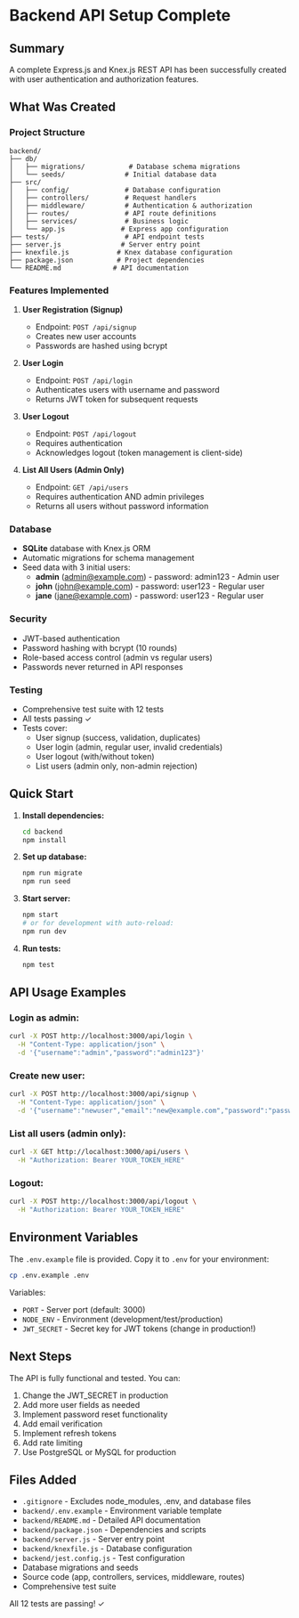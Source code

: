 # Backend API Setup Complete

## Summary

A complete Express.js and Knex.js REST API has been successfully created with user authentication and authorization features.

## What Was Created

### Project Structure
```
backend/
├── db/
│   ├── migrations/           # Database schema migrations
│   └── seeds/               # Initial database data
├── src/
│   ├── config/              # Database configuration
│   ├── controllers/         # Request handlers
│   ├── middleware/          # Authentication & authorization
│   ├── routes/              # API route definitions
│   ├── services/            # Business logic
│   └── app.js              # Express app configuration
├── tests/                   # API endpoint tests
├── server.js               # Server entry point
├── knexfile.js            # Knex database configuration
├── package.json           # Project dependencies
└── README.md             # API documentation
```

### Features Implemented

1. **User Registration (Signup)**
   - Endpoint: `POST /api/signup`
   - Creates new user accounts
   - Passwords are hashed using bcrypt

2. **User Login**
   - Endpoint: `POST /api/login`
   - Authenticates users with username and password
   - Returns JWT token for subsequent requests

3. **User Logout**
   - Endpoint: `POST /api/logout`
   - Requires authentication
   - Acknowledges logout (token management is client-side)

4. **List All Users (Admin Only)**
   - Endpoint: `GET /api/users`
   - Requires authentication AND admin privileges
   - Returns all users without password information

### Database

- **SQLite** database with Knex.js ORM
- Automatic migrations for schema management
- Seed data with 3 initial users:
  - **admin** (admin@example.com) - password: admin123 - Admin user
  - **john** (john@example.com) - password: user123 - Regular user
  - **jane** (jane@example.com) - password: user123 - Regular user

### Security

- JWT-based authentication
- Password hashing with bcrypt (10 rounds)
- Role-based access control (admin vs regular users)
- Passwords never returned in API responses

### Testing

- Comprehensive test suite with 12 tests
- All tests passing ✓
- Tests cover:
  - User signup (success, validation, duplicates)
  - User login (admin, regular user, invalid credentials)
  - User logout (with/without token)
  - List users (admin only, non-admin rejection)

## Quick Start

1. **Install dependencies:**
   ```bash
   cd backend
   npm install
   ```

2. **Set up database:**
   ```bash
   npm run migrate
   npm run seed
   ```

3. **Start server:**
   ```bash
   npm start
   # or for development with auto-reload:
   npm run dev
   ```

4. **Run tests:**
   ```bash
   npm test
   ```

## API Usage Examples

### Login as admin:
```bash
curl -X POST http://localhost:3000/api/login \
  -H "Content-Type: application/json" \
  -d '{"username":"admin","password":"admin123"}'
```

### Create new user:
```bash
curl -X POST http://localhost:3000/api/signup \
  -H "Content-Type: application/json" \
  -d '{"username":"newuser","email":"new@example.com","password":"password123"}'
```

### List all users (admin only):
```bash
curl -X GET http://localhost:3000/api/users \
  -H "Authorization: Bearer YOUR_TOKEN_HERE"
```

### Logout:
```bash
curl -X POST http://localhost:3000/api/logout \
  -H "Authorization: Bearer YOUR_TOKEN_HERE"
```

## Environment Variables

The `.env.example` file is provided. Copy it to `.env` for your environment:

```bash
cp .env.example .env
```

Variables:
- `PORT` - Server port (default: 3000)
- `NODE_ENV` - Environment (development/test/production)
- `JWT_SECRET` - Secret key for JWT tokens (change in production!)

## Next Steps

The API is fully functional and tested. You can:
1. Change the JWT_SECRET in production
2. Add more user fields as needed
3. Implement password reset functionality
4. Add email verification
5. Implement refresh tokens
6. Add rate limiting
7. Use PostgreSQL or MySQL for production

## Files Added

- `.gitignore` - Excludes node_modules, .env, and database files
- `backend/.env.example` - Environment variable template
- `backend/README.md` - Detailed API documentation
- `backend/package.json` - Dependencies and scripts
- `backend/server.js` - Server entry point
- `backend/knexfile.js` - Database configuration
- `backend/jest.config.js` - Test configuration
- Database migrations and seeds
- Source code (app, controllers, services, middleware, routes)
- Comprehensive test suite

All 12 tests are passing! ✓
